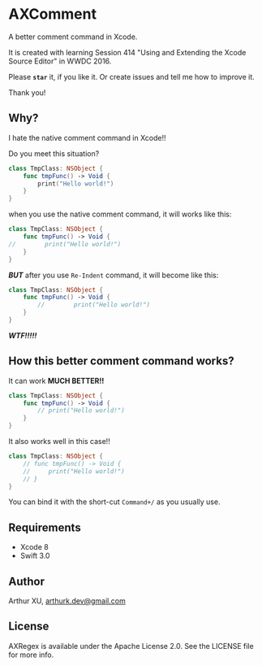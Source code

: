 # AXComment

A better comment command in Xcode. 

It is created with learning Session 414 "Using and Extending the Xcode Source Editor" in WWDC 2016.

Please **`star`** it, if you like it. Or create issues and tell me how to improve it.

Thank you!

## Why?

I hate the native comment command in Xcode!!

Do you meet this situation?

``` swift
class TmpClass: NSObject {
    func tmpFunc() -> Void {
        print("Hello world!")
    }
}
```

when you use the native comment command, it will works like this:

``` swift
class TmpClass: NSObject {
    func tmpFunc() -> Void {
//        print("Hello world!")
    }
}
```

***BUT*** after you use `Re-Indent` command, it will become like this:

``` swift
class TmpClass: NSObject {
    func tmpFunc() -> Void {
        //        print("Hello world!")
    }
}
```

***WTF!!!!!***

## How this better comment command works?

It can work **MUCH BETTER!!**

``` swift
class TmpClass: NSObject {
    func tmpFunc() -> Void {
        // print("Hello world!")
    }
}
```

It also works well in this case!!

``` swift
class TmpClass: NSObject {
    // func tmpFunc() -> Void {
    //     print("Hello world!")
    // }
}
```

You can bind it with the short-cut `Command+/` as you usually use.

## Requirements

-   Xcode 8
-   Swift 3.0

## Author

Arthur XU, arthurk.dev@gmail.com

## License

AXRegex is available under the Apache License 2.0. See the LICENSE file for more info.

